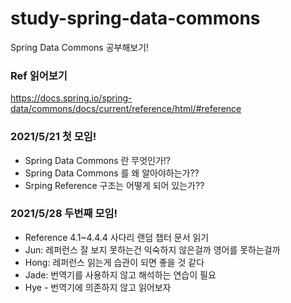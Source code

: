 # study-spring-data-commons
Spring Data Commons 공부해보기!

### Ref 읽어보기
https://docs.spring.io/spring-data/commons/docs/current/reference/html/#reference

### 2021/5/21 첫 모임!
- Spring Data Commons 란 무엇인가!?
- Spring Data Commons 를 왜 알아야하는가??
- Srping Reference 구조는 어떻게 되어 있는가??

### 2021/5/28 두번째 모임!
- Reference 4.1~4.4.4 사다리 랜덤 챕터 문서 읽기
- Jun: 레퍼런스 잘 보지 못하는건 익숙하지 않은걸까 영어를 못하는걸까
- Hong: 레퍼런스 읽는게 습관이 되면 좋을 것 같다
- Jade: 번역기를 사용하지 않고 해석하는 연습이 필요
- Hye - 번역기에 의존하지 않고 읽어보자
